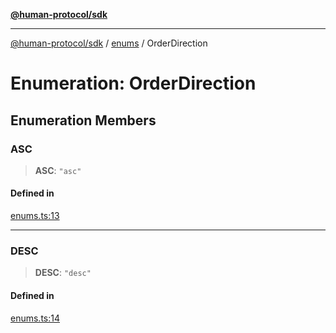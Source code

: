[**@human-protocol/sdk**](../../README.md)

***

[@human-protocol/sdk](../../modules.md) / [enums](../README.md) / OrderDirection

# Enumeration: OrderDirection

## Enumeration Members

### ASC

> **ASC**: `"asc"`

#### Defined in

[enums.ts:13](https://github.com/humanprotocol/human-protocol/blob/5cc1fc18f66f3a8dae9736516ee7c87001f230bc/packages/sdk/typescript/human-protocol-sdk/src/enums.ts#L13)

***

### DESC

> **DESC**: `"desc"`

#### Defined in

[enums.ts:14](https://github.com/humanprotocol/human-protocol/blob/5cc1fc18f66f3a8dae9736516ee7c87001f230bc/packages/sdk/typescript/human-protocol-sdk/src/enums.ts#L14)
